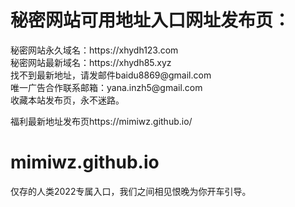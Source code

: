 <h1>秘密网站可用地址入口网址发布页：</h1>
秘密网站永久域名：https://xhydh123.com</br>
秘密网站最新域名：https://xhydh85.xyz</br>
找不到最新地址，请发邮件baidu8869@gmail.com</br>
唯一广告合作联系邮箱：yana.inzh5@gmail.com</br>
收藏本站发布页，永不迷路。

福利最新地址发布页https://mimiwz.github.io/</br>
# mimiwz.github.io
仅存的人类2022专属入口，我们之间相见恨晚为你开车引导。

